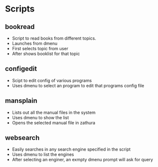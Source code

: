 #  Scripts

## bookread

* Script to read books from different topics.
* Launches from dmenu
* First selects topic from user
* After shows booklist for that topic

## configedit

* Scipt to edit config of various programs
* Uses dmenu to select an program to edit that programs config file

## mansplain

* Lists out all the manual files in the system
* Uses dmenu to show the list
* Opens the selected manual file in zathura

## websearch

* Easily searches in any search engine specified in the script
* Uses dmenu to list the engines
* After selecting an enginer, an exmpty dmenu prompt will ask for query
